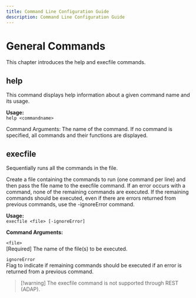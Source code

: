 ```yaml
---
title: Command Line Configuration Guide
description: Command Line Configuration Guide
---
```


# General Commands

This chapter introduces the help and execfile commands.

## help

This command displays help information about a given command name and its usage.

**Usage:**
<br> `help <commandname>`

Command Arguments:
<commandname>
The name of the command. If no command is specified, all commands and their functions are
displayed.

## execfile

Sequentially runs all the commands in the file.

Create a file containing the commands to run (one command per line) and then pass the file name to the execfile command. If an error occurs with a command, none of the remaining commands are executed. If the remaining commands should be executed, even if there are errors returned from previous commands, use the -ignoreError command.

**Usage:**
<br>`execfile <file> [-ignoreError]`

**Command Arguments:**

`<file>`
<br> [Required] The name of the file(s) to be executed.

`ignoreError`
<br>Flag to indicate if remaining commands should be executed if an error is returned from a previous command.

>[!warning] The execfile command is not supported through REST (ADAP).
